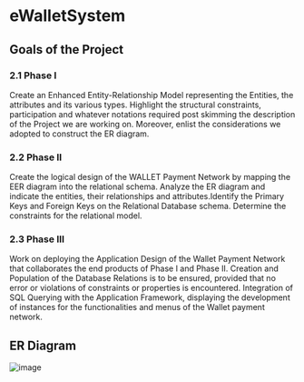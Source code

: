 # eWalletSystem
## Goals of the Project
### 2.1 Phase I
Create an Enhanced Entity-Relationship Model representing the Entities, the attributes
and its various types. Highlight the structural constraints, participation and whatever
notations required post skimming the description of the Project we are working on.
Moreover, enlist the considerations we adopted to construct the ER diagram.
### 2.2 Phase II
Create the logical design of the WALLET Payment Network by mapping the EER diagram
into the relational schema. Analyze the ER diagram and indicate the entities, their
relationships and attributes.Identify the Primary Keys and Foreign Keys on the Relational
Database schema. Determine the constraints for the relational model.
### 2.3 Phase III
Work on deploying the Application Design of the Wallet Payment Network that
collaborates the end products of Phase I and Phase II. Creation and Population of the
Database Relations is to be ensured, provided that no error or violations of constraints or
properties is encountered. Integration of SQL Querying with the Application Framework,
displaying the development of instances for the functionalities and menus of the Wallet
payment network.

## ER Diagram
![image](https://github.com/Vishnupriya1710/eWalletSystem/assets/41684141/639f91c0-115b-4c78-bda9-e6268b8f17c8)
